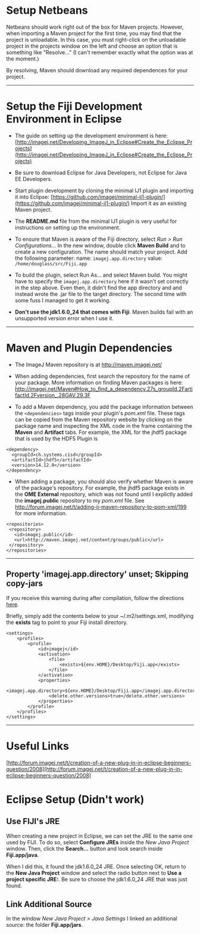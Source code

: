 <!-- 
.. title: Fiji
.. slug: fiji
.. date: 2016-07-29 10:04:25 UTC+02:00
.. tags: Fiji
.. category: 
.. link: 
.. description: Notes on using and developing Fiji.
.. type: text
-->

# Setup Netbeans

  Netbeans should work right out of the box for Maven
  projects. However, when importing a Maven project for the first
  time, you may find that the project is unloadable. In this case, you
  must right-click on the unloadable project in the projects window on
  the left and choose an option that is something like "Resolve..." (I
  can't remember exactly what the option was at the moment.)

  By resolving, Maven should download any required dependences for
  your project.

-----

# Setup the Fiji Development Environment in Eclipse

- The guide on setting up the development environment is here:
  [http://imagej.net/Developing_ImageJ_in_Eclipse#Create_the_Eclipse_Projects](http://imagej.net/Developing_ImageJ_in_Eclipse#Create_the_Eclipse_Projects)

- Be sure to download Eclipse for Java Developers, not Eclipse for
  Java EE Developers.

- Start plugin development by cloning the minimal IJ1 plugin and
  importing it into Eclipse:
  [https://github.com/imagej/minimal-ij1-plugin/](https://github.com/imagej/minimal-ij1-plugin/)
  Import it as an existing Maven project.

- The **README.md** file from the minimal IJ1 plugin is very useful
  for instructions on setting up the environment.

- To ensure that Maven is aware of the Fiji directory, select *Run >
  Run Configurations...* In the new window, double click **Maven
  Build** and to create a new configuration. The name should match
  your project. Add the following parameter: name:
  `imagej.app.directory` value: `/home/douglass/src/Fiji.app`

- To build the plugin, select Run As... and select Maven build. You
  might have to specify the `imagej.app.directory` here if it wasn't
  set correctly in the step above. Even then, it didn't find the app
  directory and and instead wrote the .jar file to the target
  directory. The second time with some fuss I managed to get it
  working.

- **Don't use the jdk1.6.0_24 that comes with Fiji**. Maven builds
  fail with an unsupported version error when I use it.

-----

# Maven and Plugin Dependencies

- The ImageJ Maven repository is at http://maven.imagej.net/

- When adding dependencies, first search the repository for the name
  of your package. More information on finding Maven packages is here:
  http://imagej.net/Maven#How_to_find_a_dependency.27s_groupId.2FartifactId.2Fversion_.28GAV.29.3F

- To add a Maven dependency, you add the package information between
  the `<dependencies>` tags inside your plugin's *pom.xml* file. These
  tags can be copied from the Maven repository website by clicking on
  the package name and inspecting the XML code in the frame containing
  the **Maven** and **Artifact** tabs. For example, the XML for the
  jhdf5 package that is used by the HDF5 Plugin is

```
<dependency>
  <groupId>ch.systems.cisd</groupId>
  <artifactId>jhdf5</artifactId>
  <version>14.12.0</version>
</dependency>
```

- When adding a package, you should also verify whether Maven is aware
  of the package's repository. For example, the jhdf5 package exists
  in the **OME External** repository, which was not found until I
  explictly added the **imagej.public** repository to my *pom.xml*
  file. See
  http://forum.imagej.net/t/adding-ij-maven-repository-to-pom-xml/199
  for more information.

```
<repositories>
 <repository>
   <id>imagej.public</id>
   <url>http://maven.imagej.net/content/groups/public</url>
 </repository>
</repositories>
```

-----

## Property 'imagej.app.directory' unset; Skipping copy-jars

If you receive this warning during after compilation, follow the
directions
[here](http://imagej.net/Maven_-_Frequently_Asked_Questions#What.27s_this:_Property_.27imagej.app.directory.27_unset.3B_Skipping_copy-jars).

Briefly, simply add the contents below to your ~/.m2/settings.xml,
modifying the **exists** tag to point to your Fiji install directory.

```
<settings>
    <profiles>
        <profile>
            <id>imagej</id>
            <activation>
                <file>
                    <exists>${env.HOME}/Desktop/Fiji.app</exists>
                </file>
            </activation>
            <properties>
                <imagej.app.directory>${env.HOME}/Desktop/Fiji.app</imagej.app.directory>
                <delete.other.versions>true</delete.other.versions>
            </properties>
        </profile>
    </profiles>
</settings>
```

-----

# Useful Links

[http://forum.imagej.net/t/creation-of-a-new-plug-in-in-eclipse-beginners-question/2008](http://forum.imagej.net/t/creation-of-a-new-plug-in-in-eclipse-beginners-question/2008)

# Eclipse Setup (Didn't work)

## Use FIJI's JRE

When creating a new project in Eclipse, we can set the JRE to the same
one used by FIJI. To do so, select **Configure JREs** inside the *New
Java Project* window. Then, click the **Search...** button and look
search inside **Fiji.app/java**.

When I did this, it found the jdk1.6.0_24 JRE. Once selecting OK,
return to the **New Java Project** window and select the radio button
next to **Use a project specific JRE:**. Be sure to choose the
jdk1.6.0_24 JRE that was just found.

## Link Additional Source

In the window *New Java Project > Java Settings* I linked an
additional source: the folder **Fiji.app/jars**.
